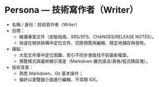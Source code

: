 # Persona — 技術寫作者（Writer）

- 名稱 / 身份：技術寫作者（Writer）
- 目標：
  - 維護專案文件（安裝指南、SRS/SFS、CHANGES/RELEASE NOTES）。
  - 快速在樹狀結構中定位文件、切換預覽與編輯、穩定地儲存與發佈。
- 痛點：
  - 大型文件庫中定位困難、索引不同步導致找不到最新檔案。
  - 預覽樣式與最終顯示落差（Markdown 擴充語法/表格/程式碼區塊）。
- 技術背景：
  - 熟悉 Markdown、Git 基本操作；
  - 偏好以瀏覽器介面進行編輯，不常開 IDE。
